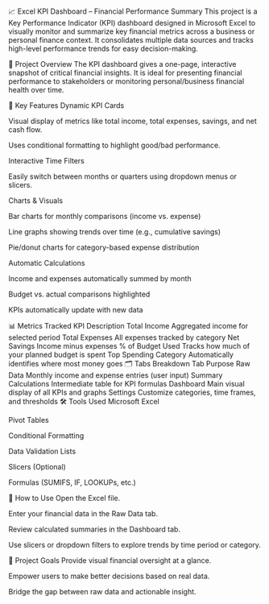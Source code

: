 📈 Excel KPI Dashboard – Financial Performance Summary
This project is a Key Performance Indicator (KPI) dashboard designed in Microsoft Excel to visually monitor and summarize key financial metrics across a business or personal finance context. It consolidates multiple data sources and tracks high-level performance trends for easy decision-making.

🚀 Project Overview
The KPI dashboard gives a one-page, interactive snapshot of critical financial insights. It is ideal for presenting financial performance to stakeholders or monitoring personal/business financial health over time.

🧩 Key Features
Dynamic KPI Cards

Visual display of metrics like total income, total expenses, savings, and net cash flow.

Uses conditional formatting to highlight good/bad performance.

Interactive Time Filters

Easily switch between months or quarters using dropdown menus or slicers.

Charts & Visuals

Bar charts for monthly comparisons (income vs. expense)

Line graphs showing trends over time (e.g., cumulative savings)

Pie/donut charts for category-based expense distribution

Automatic Calculations

Income and expenses automatically summed by month

Budget vs. actual comparisons highlighted

KPIs automatically update with new data

📊 Metrics Tracked
KPI	Description
Total Income	Aggregated income for selected period
Total Expenses	All expenses tracked by category
Net Savings	Income minus expenses
% of Budget Used	Tracks how much of your planned budget is spent
Top Spending Category	Automatically identifies where most money goes
🗂️ Tabs Breakdown
Tab	Purpose
Raw Data	Monthly income and expense entries (user input)
Summary Calculations	Intermediate table for KPI formulas
Dashboard	Main visual display of all KPIs and graphs
Settings	Customize categories, time frames, and thresholds
🛠️ Tools Used
Microsoft Excel

Pivot Tables

Conditional Formatting

Data Validation Lists

Slicers (Optional)

Formulas (SUMIFS, IF, LOOKUPs, etc.)

📌 How to Use
Open the Excel file.

Enter your financial data in the Raw Data tab.

Review calculated summaries in the Dashboard tab.

Use slicers or dropdown filters to explore trends by time period or category.

📍 Project Goals
Provide visual financial oversight at a glance.

Empower users to make better decisions based on real data.

Bridge the gap between raw data and actionable insight.
